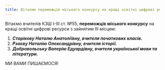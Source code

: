 ```yaml
---
title: Вітаємо переможців міського конкурсу на кращі освітні цифрові ресурси
---
```


Вітаємо вчителів КЗШ І-ІІІ ст. №55, **переможців міського конкурсу** на кращі освітні цифрові ресурси з зайнятим ІІІ місцем:

1. **_Старікову Наталю Анатоліївну, вчителя початкових класів._**
2. **_Рзаєву Наталію Олександрівну, вчителя історії._**
3. **_Добровольську Валерію Едуардівну, вчителя української мови та літератури._**

МИ ВАМИ ПИШАЄМОСЯ!

<slideshow></slideshow>
